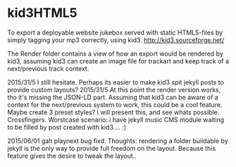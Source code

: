 # kid3HTML5
To export a deployable website jukebox served with static HTML5-files by simply tagging your mp3 correctly, using kid3. http://kid3.sourceforge.net/

The Render folder contains a view of how an export would be rendered by kid3, assuming kid3 can create an image file for trackart and keep track of a next/previous track context.

2015/31/5
I still hesitate. Perhaps its easier to make kid3 spit jekyll posts to provide custom layouts?
2015/31/5
At this point the render version works, tho it's missing the JSON-LD part. Assuming that kid3 can be aware of a context for the next/previous system to work, this could be a cool feature. Maybe create 3 preset styles? I will present this, and see whats possible. Crossfingers. Worstcase scenario: i have jekyll music CMS module waiting to be filled by post created with kid3.... :)

2015/06/01 gah playnext bug fixd. Thoughts: rendering a folder buildable by jekyll is the only way to provide full freedom on the layout. Because this feature gives the desire to tweak the layout..
